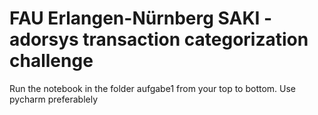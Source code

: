 # FAU Erlangen-Nürnberg SAKI - adorsys transaction categorization challenge

Run the notebook in the folder aufgabe1 from your top to bottom.
Use pycharm preferablely 
